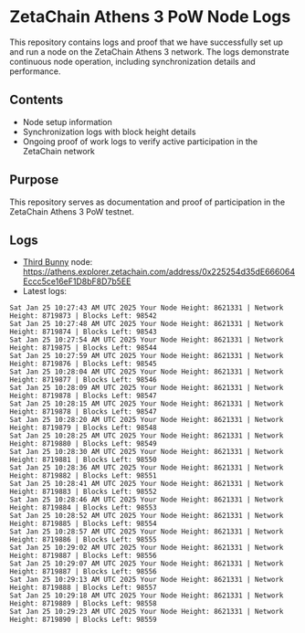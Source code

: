 # ZetaChain Athens 3 PoW Node Logs
This repository contains logs and proof that we have successfully set up and run a node on the ZetaChain Athens 3 network. The logs demonstrate continuous node operation, including synchronization details and performance.

## Contents
- Node setup information
- Synchronization logs with block height details
- Ongoing proof of work logs to verify active participation in the ZetaChain network

## Purpose
This repository serves as documentation and proof of participation in the ZetaChain Athens 3 PoW testnet.

## Logs

- [Third Bunny](https://thirdbunny.xyz/) node: https://athens.explorer.zetachain.com/address/0x225254d35dE666064Eccc5ce16eF1D8bF8D7b5EE
- Latest logs:
```
Sat Jan 25 10:27:43 AM UTC 2025 Your Node Height: 8621331 | Network Height: 8719873 | Blocks Left: 98542
Sat Jan 25 10:27:48 AM UTC 2025 Your Node Height: 8621331 | Network Height: 8719874 | Blocks Left: 98543
Sat Jan 25 10:27:54 AM UTC 2025 Your Node Height: 8621331 | Network Height: 8719875 | Blocks Left: 98544
Sat Jan 25 10:27:59 AM UTC 2025 Your Node Height: 8621331 | Network Height: 8719876 | Blocks Left: 98545
Sat Jan 25 10:28:04 AM UTC 2025 Your Node Height: 8621331 | Network Height: 8719877 | Blocks Left: 98546
Sat Jan 25 10:28:09 AM UTC 2025 Your Node Height: 8621331 | Network Height: 8719878 | Blocks Left: 98547
Sat Jan 25 10:28:15 AM UTC 2025 Your Node Height: 8621331 | Network Height: 8719878 | Blocks Left: 98547
Sat Jan 25 10:28:20 AM UTC 2025 Your Node Height: 8621331 | Network Height: 8719879 | Blocks Left: 98548
Sat Jan 25 10:28:25 AM UTC 2025 Your Node Height: 8621331 | Network Height: 8719880 | Blocks Left: 98549
Sat Jan 25 10:28:30 AM UTC 2025 Your Node Height: 8621331 | Network Height: 8719881 | Blocks Left: 98550
Sat Jan 25 10:28:36 AM UTC 2025 Your Node Height: 8621331 | Network Height: 8719882 | Blocks Left: 98551
Sat Jan 25 10:28:41 AM UTC 2025 Your Node Height: 8621331 | Network Height: 8719883 | Blocks Left: 98552
Sat Jan 25 10:28:46 AM UTC 2025 Your Node Height: 8621331 | Network Height: 8719884 | Blocks Left: 98553
Sat Jan 25 10:28:52 AM UTC 2025 Your Node Height: 8621331 | Network Height: 8719885 | Blocks Left: 98554
Sat Jan 25 10:28:57 AM UTC 2025 Your Node Height: 8621331 | Network Height: 8719886 | Blocks Left: 98555
Sat Jan 25 10:29:02 AM UTC 2025 Your Node Height: 8621331 | Network Height: 8719887 | Blocks Left: 98556
Sat Jan 25 10:29:07 AM UTC 2025 Your Node Height: 8621331 | Network Height: 8719887 | Blocks Left: 98556
Sat Jan 25 10:29:13 AM UTC 2025 Your Node Height: 8621331 | Network Height: 8719888 | Blocks Left: 98557
Sat Jan 25 10:29:18 AM UTC 2025 Your Node Height: 8621331 | Network Height: 8719889 | Blocks Left: 98558
Sat Jan 25 10:29:23 AM UTC 2025 Your Node Height: 8621331 | Network Height: 8719890 | Blocks Left: 98559
```
